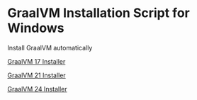 # GraalVM Installation Script for Windows
 Install GraalVM automatically

[GraalVM 17 Installer](https://raw.githubusercontent.com/derozqn/GraalVM-Installation-Script-for-Windows/main/graalvm_17_installer.bat)

[GraalVM 21 Installer](https://raw.githubusercontent.com/derozqn/GraalVM-Installation-Script-for-Windows/main/graalvm_21_installer.bat)

[GraalVM 24 Installer](https://raw.githubusercontent.com/derozqn/GraalVM-Installation-Script-for-Windows/main/graalvm_24_installer.bat)
